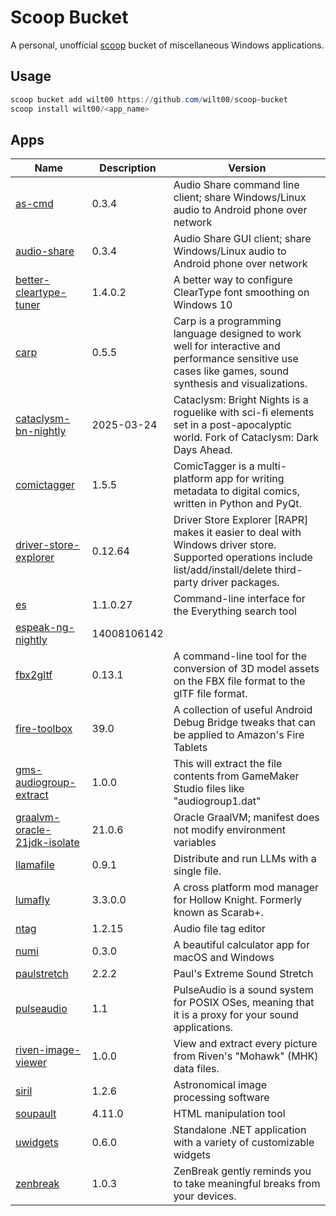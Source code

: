 # Scoop Bucket

A personal, unofficial [scoop](https://scoop.sh) bucket of miscellaneous Windows applications.

## Usage

```powershell
scoop bucket add wilt00 https://github.com/wilt00/scoop-bucket
scoop install wilt00/<app_name>
```

## Apps

| Name | Description | Version |
|------|-------------|---------|
|[as-cmd](https://github.com/mkckr0/audio-share)|0.3.4|Audio Share command line client; share Windows/Linux audio to Android phone over network
|[audio-share](https://github.com/mkckr0/audio-share)|0.3.4|Audio Share GUI client; share Windows/Linux audio to Android phone over network
|[better-cleartype-tuner](https://github.com/bp2008/BetterClearTypeTuner)|1.4.0.2|A better way to configure ClearType font smoothing on Windows 10
|[carp](https://github.com/carp-lang/Carp)|0.5.5|Carp is a programming language designed to work well for interactive and performance sensitive use cases like games, sound synthesis and visualizations.
|[cataclysm-bn-nightly](https://docs.cataclysmbn.org/en/)|2025-03-24|Cataclysm: Bright Nights is a roguelike with sci-fi elements set in a post-apocalyptic world. Fork of Cataclysm: Dark Days Ahead.
|[comictagger](https://github.com/comictagger/comictagger)|1.5.5|ComicTagger is a multi-platform app for writing metadata to digital comics, written in Python and PyQt.
|[driver-store-explorer](https://github.com/lostindark/DriverStoreExplorer)|0.12.64|Driver Store Explorer [RAPR] makes it easier to deal with Windows driver store. Supported operations include list/add/install/delete third-party driver packages.
|[es](https://www.voidtools.com/)|1.1.0.27|Command-line interface for the Everything search tool
|[espeak-ng-nightly](https://github.com/espeak-ng/espeak-ng)|14008106142|
|[fbx2gltf](https://github.com/godotengine/FBX2glTF)|0.13.1|A command-line tool for the conversion of 3D model assets on the FBX file format to the glTF file format.
|[fire-toolbox](https://xdaforums.com/t/3889604/)|39.0|A collection of useful Android Debug Bridge tweaks that can be applied to Amazon's Fire Tablets
|[gms-audiogroup-extract](https://github.com/iDestyKK/GMS_AudioGroup_Extract)|1.0.0|This will extract the file contents from GameMaker Studio files like "audiogroup1.dat"
|[graalvm-oracle-21jdk-isolate](https://www.graalvm.org/)|21.0.6|Oracle GraalVM; manifest does not modify environment variables
|[llamafile](https://github.com/Mozilla-Ocho/llamafile)|0.9.1|Distribute and run LLMs with a single file.
|[lumafly](https://github.com/TheMulhima/Lumafly)|3.3.0.0|A cross platform mod manager for Hollow Knight. Formerly known as Scarab+.
|[ntag](https://github.com/nrittsti/ntag)|1.2.15|Audio file tag editor
|[numi](https://numi.app/)|0.3.0|A beautiful calculator app for macOS and Windows
|[paulstretch](https://hypermammut.sourceforge.net/paulstretch/)|2.2.2|Paul's Extreme Sound Stretch
|[pulseaudio](https://www.freedesktop.org/wiki/Software/PulseAudio/)|1.1|PulseAudio is a sound system for POSIX OSes, meaning that it is a proxy for your sound applications.
|[riven-image-viewer](https://www.mystellany.com/riven/imageviewer/)|1.0.0|View and extract every picture from Riven's "Mohawk" (MHK) data files.
|[siril](https://siril.org/)|1.2.6|Astronomical image processing software
|[soupault](https://github.com/PataphysicalSociety/soupault)|4.11.0|HTML manipulation tool
|[uwidgets](https://github.com/creewick/uWidgets)|0.6.0|Standalone .NET application with a variety of customizable widgets
|[zenbreak](https://github.com/Giuliopime/ZenBreak)|1.0.3|ZenBreak gently reminds you to take meaningful breaks from your devices.
